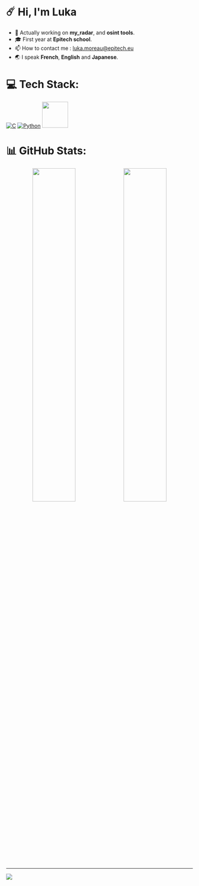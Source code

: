 # :comet: Hi, I'm Luka
- 🔭 Actually working on __my_radar__, and __osint tools__.
- 🎓 First year at __Epitech school__.
- 📫 How to contact me : luka.moreau@epitech.eu
- 🌏 I speak __French__, __English__ and __Japanese__.


# 💻 Tech Stack:
[![C](https://img.shields.io/badge/c-%2300599C.svg?style=for-the-badge&logo=c&logoColor=white)](https://devdocs.io/c/)
[![Python](https://img.shields.io/badge/python-3670A0?style=for-the-badge&logo=python&logoColor=ffdd54)](https://python.org)
<a href="https://www.kali.org">
  <img src="https://img.shields.io/badge/Kali-white?logo=kalilinux&logoColor=white&color=black" style="width: 70px;">
</a>



# 📊 GitHub Stats:
<p align="center">
   <img width="48%" src="https://github-readme-stats.vercel.app/api?username=tojikoo&theme=dark&hide_border=false&include_all_commits=true&count_private=true"/>
   <img width="48%" src="https://github-readme-stats.vercel.app/api/top-langs/?username=tojikoo&theme=dark&hide_border=false&include_all_commits=false&count_private=true&layout=compact"/>
</p>

---
[![](https://visitcount.itsvg.in/api?id=tojikoo&icon=0&color=0)](https://visitcount.itsvg.in)

<!-- Proudly created with GPRM ( https://gprm.itsvg.in ) -->
